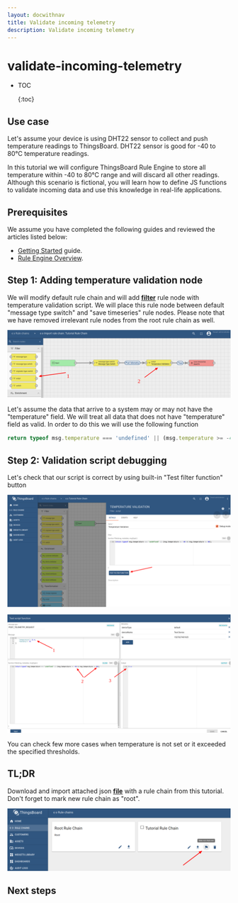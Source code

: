 ```yaml
---
layout: docwithnav
title: Validate incoming telemetry
description: Validate incoming telemetry
---
```


# validate-incoming-telemetry

* TOC

  {:toc}

## Use case

Let's assume your device is using DHT22 sensor to collect and push temperature readings to ThingsBoard. DHT22 sensor is good for -40 to 80°C temperature readings.

In this tutorial we will configure ThingsBoard Rule Engine to store all temperature within -40 to 80°C range and will discard all other readings. Although this scenario is fictional, you will learn how to define JS functions to validate incoming data and use this knowledge in real-life applications.

## Prerequisites

We assume you have completed the following guides and reviewed the articles listed below:

* [Getting Started](https://github.com/caoyingde/thingsboard.github.io/tree/9437083b88083a9b2563248432cbbe460867fbaf/docs/getting-started-guides/helloworld/README.md) guide.
* [Rule Engine Overview](https://github.com/caoyingde/thingsboard.github.io/tree/9437083b88083a9b2563248432cbbe460867fbaf/docs/user-guide/rule-engine-2-0/overview/README.md).

## Step 1: Adding temperature validation node

We will modify default rule chain and will add [**filter**](https://github.com/caoyingde/thingsboard.github.io/tree/9437083b88083a9b2563248432cbbe460867fbaf/docs/user-guide/rule-engine-2-0/filter-nodes/README.md#script-filter-node) rule node with temperature validation script. We will place this rule node between default "message type switch" and "save timeseries" rule nodes. Please note that we have removed irrelevant rule nodes from the root rule chain as well.

![image](../../../../.gitbook/assets/rule-chain%20%281%29.png)

Let's assume the data that arrive to a system may or may not have the "temperature" field. We will treat all data that does not have "temperature" field as valid. In order to do this we will use the following function

```javascript
return typeof msg.temperature === 'undefined' || (msg.temperature >= -40 && msg.temperature <= 80);
```

## Step 2: Validation script debugging

Let's check that our script is correct by using built-in "Test filter function" button

![image](../../../../.gitbook/assets/node-config%20%281%29.png)

![image](../../../../.gitbook/assets/test-function%20%281%29.png)

You can check few more cases when temperature is not set or it exceeded the specified thresholds.

## TL;DR

Download and import attached json [**file**](https://github.com/caoyingde/thingsboard.github.io/tree/9437083b88083a9b2563248432cbbe460867fbaf/docs/user-guide/resources/validation-rule-chain.json) with a rule chain from this tutorial. Don't forget to mark new rule chain as "root".

![image](../../../../.gitbook/assets/make-root%20%281%29.png)

## Next steps

